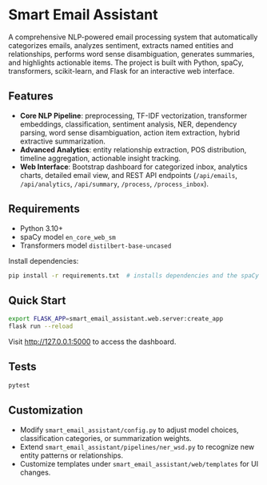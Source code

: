 # Smart Email Assistant

A comprehensive NLP-powered email processing system that automatically categorizes emails, analyzes sentiment, extracts named entities and relationships, performs word sense disambiguation, generates summaries, and highlights actionable items. The project is built with Python, spaCy, transformers, scikit-learn, and Flask for an interactive web interface.

## Features

- **Core NLP Pipeline**: preprocessing, TF-IDF vectorization, transformer embeddings, classification, sentiment analysis, NER, dependency parsing, word sense disambiguation, action item extraction, hybrid extractive summarization.
- **Advanced Analytics**: entity relationship extraction, POS distribution, timeline aggregation, actionable insight tracking.
- **Web Interface**: Bootstrap dashboard for categorized inbox, analytics charts, detailed email view, and REST API endpoints (`/api/emails`, `/api/analytics`, `/api/summary`, `/process`, `/process_inbox`).

## Requirements

- Python 3.10+
- spaCy model `en_core_web_sm`
- Transformers model `distilbert-base-uncased`

Install dependencies:

```bash
pip install -r requirements.txt  # installs dependencies and the spaCy model
```

## Quick Start

```bash
export FLASK_APP=smart_email_assistant.web.server:create_app
flask run --reload
```

Visit http://127.0.0.1:5000 to access the dashboard.

## Tests

```bash
pytest
```

## Customization

- Modify `smart_email_assistant/config.py` to adjust model choices, classification categories, or summarization weights.
- Extend `smart_email_assistant/pipelines/ner_wsd.py` to recognize new entity patterns or relationships.
- Customize templates under `smart_email_assistant/web/templates` for UI changes.
